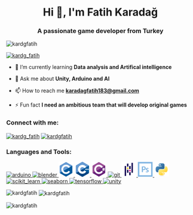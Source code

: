 <h1 align="center">Hi 👋, I'm Fatih Karadağ</h1>
<h3 align="center">A passionate game developer from Turkey</h3>

<p align="left"> <img src="https://komarev.com/ghpvc/?username=kardgfatih&label=Profile%20views&color=0e75b6&style=flat" alt="kardgfatih" /> </p>

<p align="left"> <a href="https://twitter.com/kardg_fatih" target="blank"><img src="https://img.shields.io/twitter/follow/kardg_fatih?logo=twitter&style=for-the-badge" alt="kardg_fatih" /></a> </p>

- 🌱 I’m currently learning **Data analysis and Artifical intelligence**

- 💬 Ask me about **Unity, Arduino and AI**

- 📫 How to reach me **karadagfatih183@gmail.com**

- ⚡ Fun fact **I need an ambitious team that will develop original games**

<h3 align="left">Connect with me:</h3>
<p align="left">
<a href="https://twitter.com/kardg_fatih" target="blank"><img align="center" src="https://raw.githubusercontent.com/rahuldkjain/github-profile-readme-generator/master/src/images/icons/Social/twitter.svg" alt="kardg_fatih" height="30" width="40" /></a>
<a href="https://kaggle.com/kardgfatih" target="blank"><img align="center" src="https://raw.githubusercontent.com/rahuldkjain/github-profile-readme-generator/master/src/images/icons/Social/kaggle.svg" alt="kardgfatih" height="30" width="40" /></a>
</p>

<h3 align="left">Languages and Tools:</h3>
<p align="left"> <a href="https://www.arduino.cc/" target="_blank" rel="noreferrer"> <img src="https://cdn.worldvectorlogo.com/logos/arduino-1.svg" alt="arduino" width="40" height="40"/> </a> <a href="https://www.blender.org/" target="_blank" rel="noreferrer"> <img src="https://download.blender.org/branding/community/blender_community_badge_white.svg" alt="blender" width="40" height="40"/> </a> <a href="https://www.cprogramming.com/" target="_blank" rel="noreferrer"> <img src="https://raw.githubusercontent.com/devicons/devicon/master/icons/c/c-original.svg" alt="c" width="40" height="40"/> </a> <a href="https://www.w3schools.com/cpp/" target="_blank" rel="noreferrer"> <img src="https://raw.githubusercontent.com/devicons/devicon/master/icons/cplusplus/cplusplus-original.svg" alt="cplusplus" width="40" height="40"/> </a> <a href="https://www.w3schools.com/cs/" target="_blank" rel="noreferrer"> <img src="https://raw.githubusercontent.com/devicons/devicon/master/icons/csharp/csharp-original.svg" alt="csharp" width="40" height="40"/> </a> <a href="https://git-scm.com/" target="_blank" rel="noreferrer"> <img src="https://www.vectorlogo.zone/logos/git-scm/git-scm-icon.svg" alt="git" width="40" height="40"/> </a> <a href="https://pandas.pydata.org/" target="_blank" rel="noreferrer"> <img src="https://raw.githubusercontent.com/devicons/devicon/2ae2a900d2f041da66e950e4d48052658d850630/icons/pandas/pandas-original.svg" alt="pandas" width="40" height="40"/> </a> <a href="https://www.photoshop.com/en" target="_blank" rel="noreferrer"> <img src="https://raw.githubusercontent.com/devicons/devicon/master/icons/photoshop/photoshop-line.svg" alt="photoshop" width="40" height="40"/> </a> <a href="https://www.python.org" target="_blank" rel="noreferrer"> <img src="https://raw.githubusercontent.com/devicons/devicon/master/icons/python/python-original.svg" alt="python" width="40" height="40"/> </a> <a href="https://scikit-learn.org/" target="_blank" rel="noreferrer"> <img src="https://upload.wikimedia.org/wikipedia/commons/0/05/Scikit_learn_logo_small.svg" alt="scikit_learn" width="40" height="40"/> </a> <a href="https://seaborn.pydata.org/" target="_blank" rel="noreferrer"> <img src="https://seaborn.pydata.org/_images/logo-mark-lightbg.svg" alt="seaborn" width="40" height="40"/> </a> <a href="https://www.tensorflow.org" target="_blank" rel="noreferrer"> <img src="https://www.vectorlogo.zone/logos/tensorflow/tensorflow-icon.svg" alt="tensorflow" width="40" height="40"/> </a> <a href="https://unity.com/" target="_blank" rel="noreferrer"> <img src="https://www.vectorlogo.zone/logos/unity3d/unity3d-icon.svg" alt="unity" width="40" height="40"/> </a> </p>

<p><img align="left" src="https://github-readme-stats.vercel.app/api/top-langs?username=kardgfatih&show_icons=true&locale=en&layout=compact" alt="kardgfatih" /></p>

<p>&nbsp;<img align="center" src="https://github-readme-stats.vercel.app/api?username=kardgfatih&show_icons=true&locale=en" alt="kardgfatih" /></p>

<p><img align="center" src="https://github-readme-streak-stats.herokuapp.com/?user=kardgfatih&" alt="kardgfatih" /></p>


